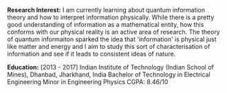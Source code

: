 **Research Interest:** I am currently learning about quantum information theory and how to interpret information physically. While there is a pretty good understanding of information as a mathematical entity, how this conforms with our physical reality is an active area of research. The theory of quantum informaiton sparked the idea that 'information' is physical just like matter and energy and I aim to study this sort of characterisation of information and see if it leads to consistent ideas of nature.

**Education:**
  [2013 - 2017]
  Indian Institute of Technology (Indian School of Mines), Dhanbad, Jharkhand, India
  Bachelor of Technology in Electrical Engineering
  Minor in Engineering Physics
  CGPA: 8.46/10

